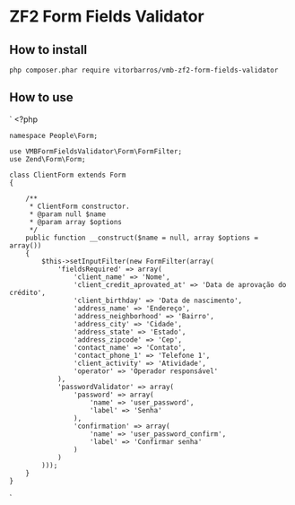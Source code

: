 # ZF2 Form Fields Validator

## How to install
`php composer.phar require vitorbarros/vmb-zf2-form-fields-validator`

## How to use

`
    <?php
    
    namespace People\Form;
    
    use VMBFormFieldsValidator\Form\FormFilter;
    use Zend\Form\Form;
    
    class ClientForm extends Form
    {
    
        /**
         * ClientForm constructor.
         * @param null $name
         * @param array $options
         */
        public function __construct($name = null, array $options = array())
        {
            $this->setInputFilter(new FormFilter(array(
                'fieldsRequired' => array(
                    'client_name' => 'Nome',
                    'client_credit_aprovated_at' => 'Data de aprovação do crédito',
                    'client_birthday' => 'Data de nascimento',
                    'address_name' => 'Endereço',
                    'address_neighborhood' => 'Bairro',
                    'address_city' => 'Cidade',
                    'address_state' => 'Estado',
                    'address_zipcode' => 'Cep',
                    'contact_name' => 'Contato',
                    'contact_phone_1' => 'Telefone 1',
                    'client_activity' => 'Atividade',
                    'operator' => 'Operador responsável'
                ),
                'passwordValidator' => array(
                    'password' => array(
                        'name' => 'user_password',
                        'label' => 'Senha'
                    ),
                    'confirmation' => array(
                        'name' => 'user_password_confirm',
                        'label' => 'Confirmar senha'
                    )
                )
            )));
        }
    }


`

